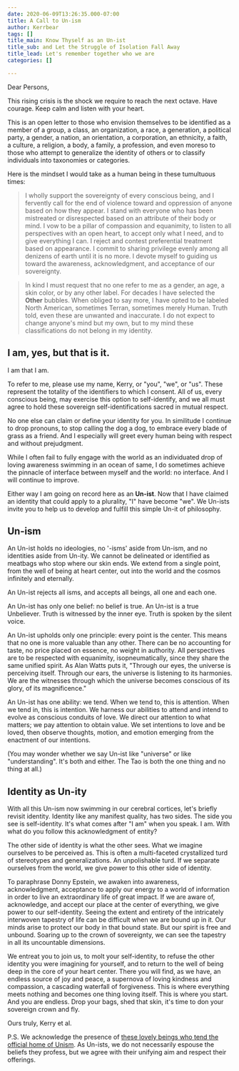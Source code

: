 ```yaml
---
date: 2020-06-09T13:26:35.000-07:00
title: A Call to Un-ism
author: Kerrbear
tags: []
title_main: Know Thyself as an Un-ist
title_sub: and Let the Struggle of Isolation Fall Away
title_lead: Let's remember together who we are
categories: []

---
```

Dear Persons,

This rising crisis is the shock we require to reach the next octave. Have courage. Keep calm and listen with your heart.

This is an open letter to those who envision themselves to be identified <!--more-->as a member of a group, a class, an organization, a race, a generation, a political party, a gender, a nation, an orientation, a corporation, an ethnicity, a faith, a culture, a religion, a body, a family, a profession, and even moreso to those who attempt to generalize the identity of others or to classify individuals into taxonomies or categories.

Here is the mindset I would take as a human being in these tumultuous times:

> I wholly support the sovereignty of every conscious being, and I fervently call for the end of violence toward and oppression of anyone based on how they appear. I stand with everyone who has been mistreated or disrespected based on an attribute of their body or mind. I vow to be a pillar of compassion and equanimity, to listen to all perspectives with an open heart, to accept only what I need, and to give everything I can. I reject and contest preferential treatment based on appearance. I commit to sharing privilege evenly among all denizens of earth until it is no more. I devote myself to guiding us toward the awareness, acknowledgment, and acceptance of our sovereignty.

> In kind I must request that no one refer to me as a gender, an age, a skin color, or by any other label. For decades I have selected the **Other** bubbles. When obliged to say more, I have opted to be labeled North American, sometimes Terran, sometimes merely Human. Truth told, even these are unwanted and inaccurate. I do not expect to change anyone's mind but my own, but to my mind these classifications do not belong in my identity.

## I am, yes, but that is it.  
I am that I am.

To refer to me, please use my name, Kerry, or "you", "we", or "us". These represent the totality of the identifiers to which I consent. All of us, every conscious being, may exercise this option to self-identify, and we all must agree to hold these sovereign self-identifications sacred in mutual respect.

No one else can claim or define your identity for you. In similitude I continue to drop pronouns, to stop calling the dog a dog, to embrace every blade of grass as a friend. And I especially will greet every human being with respect and without prejudgment.

While I often fail to fully engage with the world as an individuated drop of loving awareness swimming in an ocean of same, I do sometimes achieve the pinnacle of interface between myself and the world: no interface. And I will continue to improve.

Either way I am going on record here as an **Un-ist**. Now that I have claimed an identity that could apply to a plurality, "I" have become "we". We Un-ists invite you to help us to develop and fulfill this simple Un-it of philosophy.

## Un-ism

An Un-ist holds no ideologies, no '-isms' aside from Un-ism, and no identities aside from Un-ity. We cannot be delineated or identified as meatbags who stop where our skin ends. We extend from a single point, from the well of being at heart center, out into the world and the cosmos infinitely and eternally.

An Un-ist rejects all isms, and accepts all beings, all one and each one.

An Un-ist has only one belief: no belief is true. An Un-ist is a true  Unbeliever. Truth is witnessed by the inner eye. Truth is spoken by the silent voice.

An Un-ist upholds only one principle: every point is the center. This means that no one is more valuable than any other. There can be no accounting for taste, no price placed on essence, no weight in authority. All perspectives are to be respected with equanimity, isopneumatically, since they share the same unified spirit. As Alan Watts puts it, "Through our eyes, the universe is perceiving itself. Through our ears, the universe is listening to its harmonies. We are the witnesses through which the universe becomes conscious of its glory, of its magnificence."

An Un-ist has one ability: we tend. When we tend to, this is attention. When we tend in, this is intention. We harness our abilities to attend and intend to evolve as conscious conduits of love. We direct our attention to what matters; we pay attention to obtain value. We set intentions to love and be loved, then observe thoughts, motion, and emotion emerging from the enactment of our intentions.

(You may wonder whether we say Un-ist like "universe" or like "understanding". It's both and either. The Tao is both the one thing and no thing at all.)

## Identity as Un-ity

With all this Un-ism now swimming in our cerebral cortices, let's briefly revisit identity. Identity like any manifest quality, has two sides. The side you see is self-identity. It's what comes after "I am" when you speak. I am. With what do you follow this acknowledgment of entity?

The other side of identity is what the other sees. What we imagine ourselves to be perceived as. This is often a multi-faceted crystallized turd of stereotypes and generalizations. An unpolishable turd. If we separate ourselves from the world, we give power to this other side of identity.

To paraphrase Donny Epstein, we awaken into awareness, acknowledgment, acceptance to apply our energy to a world of information in order to live an extraordinary life of great impact. If we are aware of, acknowledge, and accept our place at the center of everything, we give power to our self-identity. Seeing the extent and entirety of the intricately interwoven tapestry of life can be difficult when we are bound up in it. Our minds arise to protect our body in that bound state. But our spirit is free and unbound. Soaring up to the crown of sovereignty, we can see the tapestry in all its uncountable dimensions.

We entreat you to join us, to molt your self-identity, to refuse the other identity you were imagining for yourself, and to return to the well of being deep in the core of your heart center. There you will find, as we have, an endless source of joy and peace, a supernova of loving kindness and compassion, a cascading waterfall of forgiveness. This is where everything meets nothing and becomes one thing loving itself. This is where you start. And you are endless. Drop your bags, shed that skin, it's time to don your sovereign crown and fly.

Ours truly,
Kerry et al.

P.S. We acknowledge the presence of [these lovely beings who tend the official home of Unism](https://theunists.wordpress.com/category/what-is-unism/). As Un-ists, we do not necessarily espouse the beliefs they profess, but we agree with their unifying aim and respect their offerings.